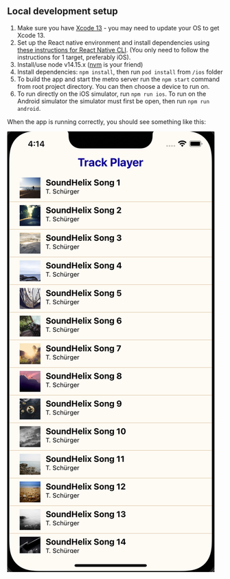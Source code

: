 ## Local development setup

1. Make sure you have [Xcode 13](https://developer.apple.com/xcode/) - you may need to update your OS to get Xcode 13.
2. Set up the React native environment and install dependencies using [these instructions for React Native CLI](https://reactnative.dev/docs/environment-setup). (You only need to follow the instructions for 1 target, preferably iOS).
3. Install/use node v14.15.x ([nvm](https://github.com/nvm-sh/nvm/blob/master/README.md) is your friend)
4. Install dependencies: `npm install`, then run `pod install` from `/ios` folder
5. To build the app and start the metro server run the `npm start` command from root project directory. You can then choose a device to run on.
6. To run directly on the iOS simulator, run `npm run ios`. To run on the Android simulator the simulator must first be open, then run `npm run android`.

When the app is running correctly, you should see something like this:

![](./RealTrackPlayer.png)